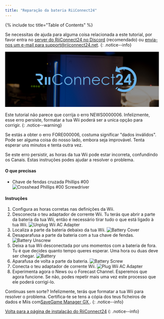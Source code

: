 ```yaml
---
title: "Reparação da bateria RiiConnect24"
---
```


{% include toc title="Table of Contents" %}

Se necessitas de ajuda para alguma coisa relacionada a este tutorial, por favor entra no [server do RiiConnect24 no Discord](https://discord.gg/b4Y7jfD) (recomendado) ou [envia-nos um e-mail para support@riiconnect24.net](mailto:support@riiconnect24.net).
{: .notice--info}

![RiiConnect24 Logo](/images/WiiRC24Logo.jpg)

Este tutorial não parece que corrija o erro NEWS0000006. Infelizmente, esse erro persiste, formatar a tua Wii poderá ser a unica opção para corrigir.
{: .notice--warning}

Se estás a obter o erro FORE000006, costuma significar "dados inválidos". Pode ser alguma coisa do nosso lado, embora seja improvável. Tenta esperar uns minutos e tenta outra vez.

Se este erro persistir, as horas da tua Wii pode estar incorreta, confundindo os Canais. Estas instruções podes ajudar a resolver o problema.

#### O que precisas

* Chave de fendas cruzada Phillips #00 ![Crosshead Phillips #00 Screwdriver](/images/RiiConnect24/clock/screwdriver.jpg)

#### Instruções

1. Configura as horas corretas nas definições da Wii.
2. Desconecta o teu adaptador de corrente Wii. Tu terás que abrir a parte da bateria da tua Wii, então é necessário tirar tudo o que está ligado à tua Wii. ![Unplug Wii AC Adapter](/images/RiiConnect24/clock/unplug.jpg)
3. Localiza a parte da bateria debaixo da tua Wii. ![Battery Cover](/images/RiiConnect24/clock/batterycover.jpg)
4. Desaparafusa a parte da bateria com a tua chave de fendas. ![Battery Unscrew](http://i.imgur.com/VRRAiSk.gif)
5. Deixa a tua Wii desconectada por uns momentos com a bateria de fora. Tu é que decides quanto tempo queres esperar. Uma hora ou duas deve ser chegar. ![Battery](/images/RiiConnect24/clock/battery.jpg)
6. Aparafusa de volta a parte da bateria. ![Battery Screw](http://i.imgur.com/8MEy5Jo.gif)
7. Conecta o teu adaptador de corrente Wii. ![Plug Wii AC Adapter](/images/RiiConnect24/clock/plug.jpg)
8. Experimenta agora o News ou o Forecast Channel. Esperemos que agora funcione. Se não, podes repetir mais uma vez este processo que ele poderá corrigí-lo.

Continuas sem sorte? Infelizmente, terás que formatar a tua Wii para resolver o problema. Certifica-te se tens a cópia dos teus ficheiros de dados e Miis com[SaveGame Manager GX ](https://sourceforge.net/projects/savegame-manager-gx/files/HBC_SetUp_R127.zip/download).
{: .notice--info}

[Volta para a página de instalação do RiiConnect24](riiconnect24)
{: .notice--info}
